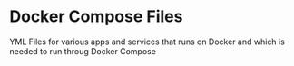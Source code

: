 # Docker Compose Files
YML Files for various apps and services that runs on Docker and which is needed to run throug Docker Compose
